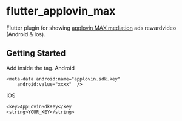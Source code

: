 # flutter_applovin_max

Flutter plugin for showing [applovin MAX  mediation](https://www.applovin.com/max/) ads rewardvideo (Android & Ios).

## Getting Started

Add inside the <application> tag. 
Android
```
<meta-data android:name="applovin.sdk.key"
    android:value="xxxx"  />
```
IOS
```
<key>AppLovinSdkKey</key
<string>YOUR_KEY</string>
```
